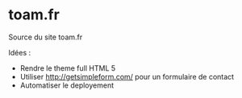 toam.fr
=======

Source du site toam.fr


Idées : 
* Rendre le theme full HTML 5
* Utiliser http://getsimpleform.com/ pour un formulaire de contact
* Automatiser le deployement